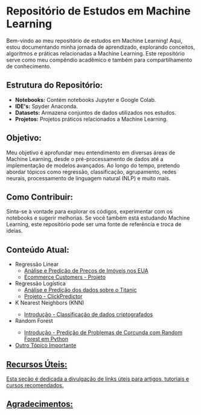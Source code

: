 <html>
  
<body>

  <h1>Repositório de Estudos em Machine Learning</h1>

  <p>Bem-vindo ao meu repositório de estudos em Machine Learning! Aqui, estou documentando minha jornada de aprendizado, explorando conceitos, algoritmos e práticas relacionadas a Machine Learning. Este repositório serve como meu compêndio acadêmico e também para compartilhamento de conhecimento.</p>
  

  <h2>Estrutura do Repositório:</h2>

  <ul>
    <li><strong>Notebooks:</strong> Contém notebooks Jupyter e Google Colab.</li>
    <li><strong>IDE's:</strong> Spyder Anaconda.</li>
    <li><strong>Datasets:</strong> Armazena conjuntos de dados utilizados nos estudos.</li>
    <li><strong>Projetos:</strong> Projetos práticos relacionados a Machine Learning.</li>
  </ul>

  <h2>Objetivo:</h2>

  <p>Meu objetivo é aprofundar meu entendimento em diversas áreas de Machine Learning, desde o pré-processamento de dados até a implementação de modelos avançados. Ao longo do tempo, pretendo abordar tópicos como regressão, classificação, agrupamento, redes neurais, processamento de linguagem natural (NLP) e muito mais.</p>

  <h2>Como Contribuir:</h2>

  <p>Sinta-se à vontade para explorar os códigos, experimentar com os notebooks e sugerir melhorias. Se você também está estudando Machine Learning, este repositório pode ser uma fonte de referência e troca de ideias.</p>


  <h2>Conteúdo Atual:</h2>
<ul>
  
  <li>Regressão Linear
    <ul>
      <li><a href="https://github.com/diegosamarone/estudos_machine_learning/tree/main/Regress%C3%A3o%20Linear">Análise e Predição de Preços de Imóveis nos EUA</a></li>
      <li><a href="https://github.com/diegosamarone/estudos_machine_learning/tree/main/Regress%C3%A3o%20Linear/Projeto%20-%20Ecommerce%20Customers">Ecommerce Customers - Projeto</a></li>
    </ul>
  </li>
  
  <li>Regressão Logística
    <ul>
      <li><a href="https://github.com/diegosamarone/estudos_machine_learning/tree/main/Regress%C3%A3o%20Log%C3%ADstica">Análise e Predição dos dados sobre o Titanic</a></li>
      <li><a href="https://github.com/diegosamarone/estudos_machine_learning/blob/main/Regress%C3%A3o%20Log%C3%ADstica/projeto_reg_logist/projeto_reg_logist.ipynb">Projeto - ClickPredictor</a></li>
    </ul>
  </li>

  <li>K Nearest Neighbors (KNN)</li>
  <ul>
    <li><a href="https://github.com/diegosamarone/estudos_machine_learning/tree/main/K%20Nearest%20Neighbors">Introdução - Classificação de dados criptografados</a></li>
  </ul>
  <li>Random Forest</li>
  <ul>
    <li><a href="https://github.com/diegosamarone/estudos_machine_learning/tree/main/Random%20Forest">Introdução - Predição de Problemas de Corcunda com Random Forest em Python</li>
  </ul>
      
  <li>Outro Tópico Importante</li>



  
</ul>

  <h2>Recursos Úteis:</h2>

  <p>Esta seção é dedicada a divulgação de links úteis para artigos, tutoriais e cursos recomendados.</p>

  <h2>Agradecimentos:</h2>

</body>

</html>

